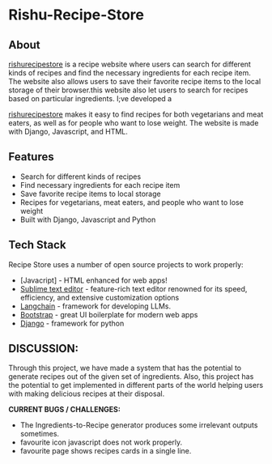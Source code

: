 # Rishu-Recipe-Store

## About

[rishurecipestore](http://www.rishurecipestore.online/) is a recipe website where users can search for different kinds of recipes and find the necessary ingredients for each recipe item. The website also allows users to save their favorite recipe items to the local storage of their browser.this website also let users to search for recipes based on particular ingredients. I;ve developed a 

[rishurecipestore](http://www.rishurecipestore.online/) makes it easy to find recipes for both vegetarians and meat eaters, as well as for people who want to lose weight. The website is made with Django, Javascript, and HTML.

## Features

- Search for different kinds of recipes
- Find necessary ingredients for each recipe item
- Save favorite recipe items to local storage
- Recipes for vegetarians, meat eaters, and people who want to lose weight
- Built with Django, Javascript and Python 

## Tech Stack

Recipe Store uses a number of open source projects to work properly:

- [Javacript] - HTML enhanced for web apps!
- [Sublime text editor](https://www.sublimetext.com/) - feature-rich text editor renowned for its speed, efficiency, and extensive customization options 
- [Langchain](https://python.langchain.com/docs/get_started/introduction.html) - framework for developing LLMs.
- [Bootstrap](https://getbootstrap.com/docs/5.3/getting-started/introduction/) - great UI boilerplate for modern web apps
- [Django](https://www.djangoproject.com/start/) - framework for python

## DISCUSSION:

Through this project, we have made a system that has the potential to generate recipes out of the given set of ingredients. Also, this project has the potential to get implemented in different parts of the world helping users with making delicious recipes at their disposal.

**CURRENT BUGS / CHALLENGES:**

- The Ingredients-to-Recipe generator produces some irrelevant outputs sometimes.
- favourite icon javascript does not work properly.
- favourite page shows recipes cards in a single line.
